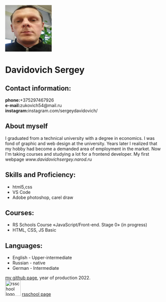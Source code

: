 <header></header>
<main>
<img src="https://github.com/davserge/rsschool-cv/blob/rsschool-cv-html/img/myfoto.jpg" width="150" height="150">
<h1>Davidovich Sergey</h1>
<h2>Contact information:</h2>
<p><b>phone:</b>+375297467926
<br><b>e-mail:</b>zukovich54@mail.ru
<br><b>instagram:</b>instagram.com/sergeydavidovich/
</p>
<h2>About myself</h2>
<p>I graduated from a technical university with a degree in economics. I was fond of graphic and web design at the university. Years later I realized that my hobby had become a demanded area of employment in the market. Now I'm taking courses and studying a lot for a frontend developer. My first webpage <i>www.davidovichsergey.narod.ru</i></p>
<h2>Skills and Proficiency:</h2>
<p><ul>
<li>html5,css</li>
<li>VS Code</li>
<li>Adobe photoshop, carel draw</li>
</ul>
</p>
<h2>Courses:</h2>
<p><ul>
<li>RS Schools Course «JavaScript/Front-end. Stage 0» (in progress)</li>
<li>HTML, CSS, JS Basic</li>
</ul></p>
<h2>Languages:</h2>
<p><ul>
<li>English - Upper-intermediate </li>
<li>Russian - native</li>
<li>German - Intermediate</li>
</ul></p>
</main>
<footer><a href="https://github.com/davserge" target="_blank">my github page</a>, year of production 2022. 
<br><img src="https://rs.school/images/rs_school_js.svg" title="rsschool logo" width="50" height="50">
<a href="https://rs.school/js/" target="_blank">rsschool page</a></footer>